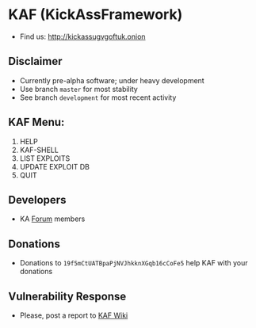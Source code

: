 
# **KAF (KickAssFramework)**
- Find us: http://kickassugvgoftuk.onion

## Disclaimer
- Currently pre-alpha software; under heavy development
- Use branch ```master``` for most stability
- See branch ```development``` for most recent activity

## KAF Menu:

1. HELP
2. KAF-SHELL
3. LIST EXPLOITS
4. UPDATE EXPLOIT DB
0. QUIT

## Developers
- KA [Forum](http://kickassugvgoftuk.onion) members

## Donations
- Donations to ```19f5mCtUATBpaPjNVJhkknXGqb16cCoFe5``` help KAF with your donations

## Vulnerability Response
- Please, post a report to [KAF Wiki](http://git.psii2p655trtnvru.onion/KICKASS/KAF/wiki)
